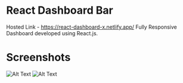 # React Dashboard Bar
Hosted Link - https://react-dashboard-x.netlify.app/
Fully Responsive Dashboard developed using React.js.

# Screenshots
![Alt Text](https://i.imgur.com/bgBFFnt.png)
![Alt Text](https://i.imgur.com/iOhmDqQ.jpg)


 

